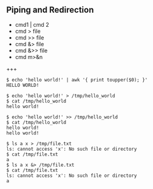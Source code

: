 ## Piping and Redirection

- cmd1 | cmd 2
- cmd > file
- cmd >> file
- cmd &> file
- cmd &>> file
- cmd m>&n

+++

```
$ echo 'hello world!' | awk '{ print toupper($0); }'
HELLO WORLD!
```
```
$ echo 'hello world!' > /tmp/hello_world
$ cat /tmp/hello_world
hello world!
```
```
$ echo 'hello world!' >> /tmp/hello_world
$ cat /tmp/hello_world
hello world!
hello world!
```
```
$ ls a x > /tmp/file.txt
ls: cannot access 'x': No such file or directory
$ cat /tmp/file.txt
a
$ ls a x &> /tmp/file.txt
$ cat /tmp/file.txt
ls: cannot access 'x': No such file or directory
a
```
